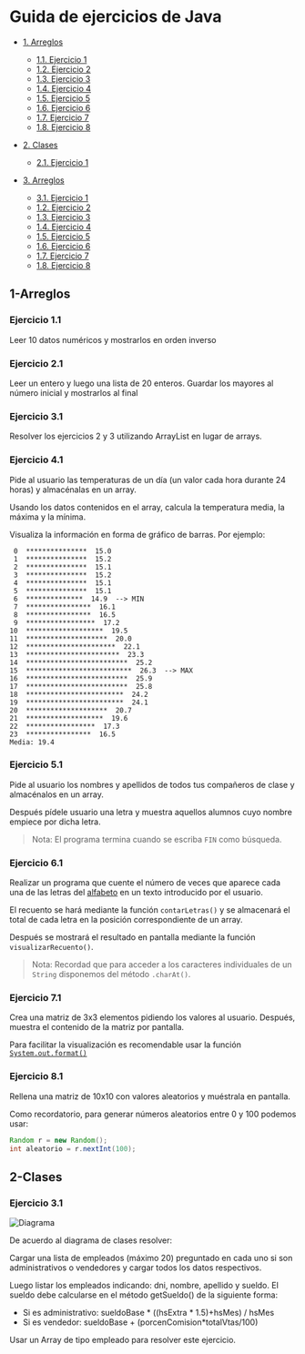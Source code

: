 # Guida de ejercicios de Java

<!-- TOC depthFrom:2 -->

- [1. Arreglos](#1-Arreglos)
    - [1.1. Ejercicio 1](#Ejercicio-1.1)
    - [1.2. Ejercicio 2](#Ejercicio-1.2)
    - [1.3. Ejercicio 3](#Ejercicio-1.3)
    - [1.4. Ejercicio 4](#Ejercicio-1.4)
    - [1.5. Ejercicio 5](#Ejercicio-1.5)
    - [1.6. Ejercicio 6](#Ejercicio-1.6)
    - [1.7. Ejercicio 7](#Ejercicio-1.7)
    - [1.8. Ejercicio 8](#Ejercicio-1.8)


- [2. Clases](#2-Clases)
    - [2.1. Ejercicio 1](#Ejercicio-2.1)

- [3. Arreglos](#3-Colecciones)
    - [3.1. Ejercicio 1](#Ejercicio-3.1)
    - [1.2. Ejercicio 2](#Ejercicio-1.2)
    - [1.3. Ejercicio 3](#Ejercicio-1.3)
    - [1.4. Ejercicio 4](#Ejercicio-1.4)
    - [1.5. Ejercicio 5](#Ejercicio-1.5)
    - [1.6. Ejercicio 6](#Ejercicio-1.6)
    - [1.7. Ejercicio 7](#Ejercicio-1.7)
    - [1.8. Ejercicio 8](#Ejercicio-1.8)
<!-- /TOC -->

## 1-Arreglos

### Ejercicio 1.1

Leer 10 datos numéricos y mostrarlos en orden inverso

### Ejercicio 2.1

Leer un entero y luego una lista de 20 enteros. Guardar los mayores al número inicial y mostrarlos al final  

### Ejercicio 3.1

Resolver los ejercicios 2 y 3 utilizando ArrayList en lugar de arrays.

### Ejercicio 4.1

Pide al usuario las temperaturas de un día (un valor cada hora durante 24 horas) y almacénalas en un array. 

Usando los datos contenidos en el array, calcula la temperatura media, la máxima y la mínima. 

Visualiza la información en forma de gráfico de barras. Por ejemplo:

```
 0  ***************  15.0
 1  ***************  15.2
 2  ***************  15.1
 3  ***************  15.2
 4  ***************  15.1
 5  ***************  15.1
 6  **************  14.9  --> MIN
 7  ****************  16.1
 8  ****************  16.5
 9  *****************  17.2
10  *******************  19.5
11  ********************  20.0
12  **********************  22.1
13  ***********************  23.3
14  *************************  25.2
15  **************************  26.3  --> MAX
16  *************************  25.9
17  *************************  25.8
18  ************************  24.2
19  ************************  24.1
20  ********************  20.7
21  *******************  19.6
22  *****************  17.3
23  ****************  16.5
Media: 19.4
```

### Ejercicio 5.1

Pide al usuario los nombres y apellidos de todos tus compañeros de clase y almacénalos en un array.

Después pídele usuario una letra y muestra aquellos alumnos cuyo nombre empiece por dicha letra.

> Nota: El programa termina cuando se escriba `FIN` como búsqueda.

### Ejercicio 6.1

Realizar un programa que cuente el número de veces que aparece cada una de las letras del [alfabeto](https://es.wikipedia.org/wiki/Ortograf%C3%ADa_del_espa%C3%B1ol) en un texto introducido por el usuario.

El recuento se hará mediante la función `contarLetras()` y se almacenará el total de cada letra en la posición correspondiente de un array. 

Después se mostrará el resultado en pantalla mediante la función `visualizarRecuento()`.

> Nota: Recordad que para acceder a los caracteres individuales de un `String` disponemos del método `.charAt()`.

### Ejercicio 7.1

Crea una matriz de 3x3 elementos pidiendo los valores al usuario. Después, muestra el contenido de la matriz por pantalla.

Para facilitar la visualización es recomendable usar la función [`System.out.format()`](https://docs.oracle.com/javase/tutorial/java/data/numberformat.html)

### Ejercicio 8.1

Rellena una matriz de 10x10 con valores aleatorios y muéstrala en pantalla.

Como recordatorio, para generar números aleatorios entre 0 y 100 podemos usar:

```java
Random r = new Random();
int aleatorio = r.nextInt(100);
```
## 2-Clases

### Ejercicio 3.1

![Diagrama](./img/Ej03-DiagramaClases.png)

De acuerdo al diagrama de clases resolver:

Cargar una lista de empleados (máximo 20) preguntado en cada uno si son administrativos o vendedores y cargar todos los datos respectivos.

Luego listar los empleados indicando: dni, nombre, apellido y sueldo.
El sueldo debe calcularse en el método getSueldo() de la siguiente forma:
* Si es administrativo: sueldoBase \* ((hsExtra \* 1.5)+hsMes) / hsMes
* Si es vendedor: sueldoBase + (porcenComision\*totalVtas/100)

Usar un Array de tipo empleado para resolver este ejercicio.
